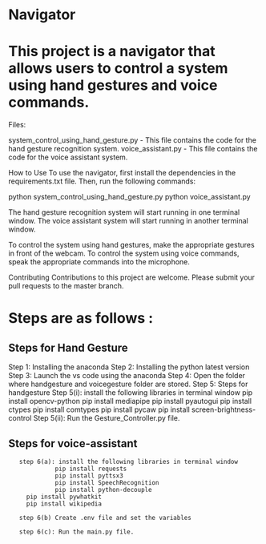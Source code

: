 # Navigator

# This project is a navigator that allows users to control a system using hand gestures and voice commands.

Files:

system_control_using_hand_gesture.py - This file contains the code for the hand gesture recognition system.
voice_assistant.py - This file contains the code for the voice assistant system.

How to Use
To use the navigator, first install the dependencies in the requirements.txt file. Then, run the following commands:

python system_control_using_hand_gesture.py
python voice_assistant.py

The hand gesture recognition system will start running in one terminal window. The voice assistant system will start running in another terminal window.

To control the system using hand gestures, make the appropriate gestures in front of the webcam. To control the system using voice commands, speak the appropriate commands into the microphone.

Contributing
Contributions to this project are welcome. Please submit your pull requests to the master branch.

# Steps are as follows :
## Steps for Hand Gesture
Step 1: Installing the anaconda
Step 2: Installing the python latest version
Step 3: Launch the vs code using the anaconda
Step 4: Open the folder where handgesture and voicegesture folder are stored.
Step 5: Steps for handgesture
Step 5(i): install the following libraries in terminal window 
                 pip install opencv-python
                 pip install mediapipe
                 pip install pyautogui
                 pip install ctypes
                 pip install comtypes
                 pip install pycaw
                 pip install screen-brightness-control
Step 5(ii): Run the Gesture_Controller.py file.

## Steps for voice-assistant
       step 6(a): install the following libraries in terminal window
                 pip install requests
                 pip install pyttsx3
                 pip install SpeechRecognition
                 pip install python-decouple
		 pip install pywhatkit
		 pip install wikipedia
 
       step 6(b) Create .env file and set the variables

       step 6(c): Run the main.py file.
                 

